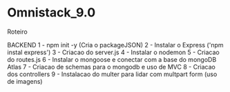 # Omnistack_9.0

Roteiro

BACKEND
1 - npm init -y (Cria o packageJSON)
2 - Instalar o Express ('npm instal express')
3 - Criacao do server.js
4 - Instalar o nodemon
5 - Criacao do routes.js
6 - Instalar o mongoose e conectar com a base do mongoDB Atlas
7 - Criacao de schemas para o mongodb e uso de MVC
8 - Criacao dos controllers
9 - Instalacao do multer para lidar com multpart form (uso de imagens)
